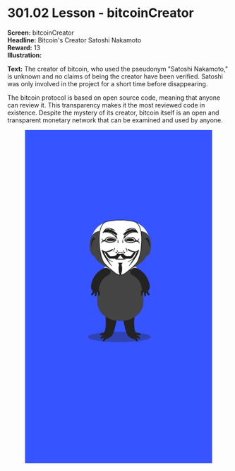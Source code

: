 # 301.02 Lesson - bitcoinCreator

**Screen:** bitcoinCreator\
**Headline:** Bitcoin's Creator Satoshi Nakamoto\
**Reward:** 13\
**Illustration:**

**Text:** The creator of bitcoin, who used the pseudonym "Satoshi Nakamoto," is unknown and no claims of being the creator have been verified. Satoshi was only involved in the project for a short time before disappearing.&#x20;

The bitcoin protocol is based on open source code, meaning that anyone can review it. This transparency makes it the most reviewed code in existence. Despite the mystery of its creator, bitcoin itself is an open and transparent monetary network that can be examined and used by anyone.

<figure><img src="../.gitbook/assets/301-02.png" alt=""><figcaption></figcaption></figure>
